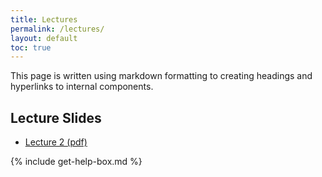 ```yaml
---
title: Lectures
permalink: /lectures/
layout: default
toc: true
---
```


This page is written using markdown formatting to creating headings and
hyperlinks to internal components.

## Lecture Slides

- [Lecture 2 (pdf)](/assets/lecture-pdfs/lecture-2.pdf)

{% include get-help-box.md %}
